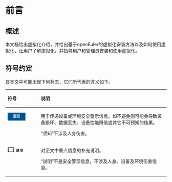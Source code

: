 # 前言<a name="ZH-CN_TOPIC_0183148723"></a>

## 概述<a name="section4537382116410"></a>

本文档给出虚拟化介绍，并给出基于openEuler的虚拟化安装方法以及如何使用虚拟化，让用户了解虚拟化，并指导用户和管理员安装和使用虚拟化。

## 符号约定<a name="section133020216410"></a>

在本文中可能出现下列标志，它们所代表的含义如下。

<a name="table2622507016410"></a>
<table><thead align="left"><tr id="row1530720816410"><th class="cellrowborder" valign="top" width="20.580000000000002%" id="mcps1.1.3.1.1"><p id="p6450074116410"><a name="p6450074116410"></a><a name="p6450074116410"></a><strong id="b2136615816410"><a name="b2136615816410"></a><a name="b2136615816410"></a>符号</strong></p>
</th>
<th class="cellrowborder" valign="top" width="79.42%" id="mcps1.1.3.1.2"><p id="p5435366816410"><a name="p5435366816410"></a><a name="p5435366816410"></a><strong id="b5941558116410"><a name="b5941558116410"></a><a name="b5941558116410"></a>说明</strong></p>
</th>
</tr>
</thead>
<tbody><tr id="row5786682116410"><td class="cellrowborder" valign="top" width="20.580000000000002%" headers="mcps1.1.3.1.1 "><p id="p657317185013"><a name="p657317185013"></a><a name="p657317185013"></a><a name="image7573518704"></a><a name="image7573518704"></a><span><img class="" id="image7573518704" height="25.270000000000003" width="55.9265" src="figures/zh-cn_image_0218587435.png"></span></p>
</td>
<td class="cellrowborder" valign="top" width="79.42%" headers="mcps1.1.3.1.2 "><p id="p1457310181601"><a name="p1457310181601"></a><a name="p1457310181601"></a>用于传递设备或环境安全警示信息。如不避免则可能会导致设备损坏、数据丢失、设备性能降低或其它不可预知的结果。</p>
<p id="p35731618507"><a name="p35731618507"></a><a name="p35731618507"></a>“须知”不涉及人身伤害。</p>
</td>
</tr>
<tr id="row2856923116410"><td class="cellrowborder" valign="top" width="20.580000000000002%" headers="mcps1.1.3.1.1 "><p id="p557313189019"><a name="p557313189019"></a><a name="p557313189019"></a><a name="image105738184012"></a><a name="image105738184012"></a><span><img class="" id="image105738184012" height="15.96" width="47.88" src="figures/zh-cn_image_0218587436.png"></span></p>
</td>
<td class="cellrowborder" valign="top" width="79.42%" headers="mcps1.1.3.1.2 "><p id="p35732189010"><a name="p35732189010"></a><a name="p35732189010"></a>对正文中重点信息的补充说明。</p>
<p id="p4573151819016"><a name="p4573151819016"></a><a name="p4573151819016"></a>“说明”不是安全警示信息，不涉及人身、设备及环境伤害信息。</p>
</td>
</tr>
</tbody>
</table>

